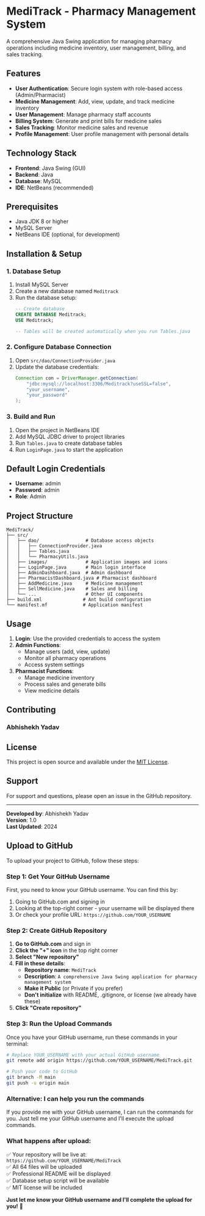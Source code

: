 # MediTrack - Pharmacy Management System

A comprehensive Java Swing application for managing pharmacy operations including medicine inventory, user management, billing, and sales tracking.

## Features

- **User Authentication**: Secure login system with role-based access (Admin/Pharmacist)
- **Medicine Management**: Add, view, update, and track medicine inventory
- **User Management**: Manage pharmacy staff accounts
- **Billing System**: Generate and print bills for medicine sales
- **Sales Tracking**: Monitor medicine sales and revenue
- **Profile Management**: User profile management with personal details

## Technology Stack

- **Frontend**: Java Swing (GUI)
- **Backend**: Java
- **Database**: MySQL
- **IDE**: NetBeans (recommended)

## Prerequisites

- Java JDK 8 or higher
- MySQL Server
- NetBeans IDE (optional, for development)

## Installation & Setup

### 1. Database Setup
1. Install MySQL Server
2. Create a new database named `Meditrack`
3. Run the database setup:
   ```sql
   -- Create database
   CREATE DATABASE Meditrack;
   USE Meditrack;
   
   -- Tables will be created automatically when you run Tables.java
   ```

### 2. Configure Database Connection
1. Open `src/dao/ConnectionProvider.java`
2. Update the database credentials:
   ```java
   Connection con = DriverManager.getConnection(
       "jdbc:mysql://localhost:3306/Meditrack?useSSL=false",
       "your_username", 
       "your_password"
   );
   ```

### 3. Build and Run
1. Open the project in NetBeans IDE
2. Add MySQL JDBC driver to project libraries
3. Run `Tables.java` to create database tables
4. Run `LoginPage.java` to start the application

## Default Login Credentials

- **Username**: admin
- **Password**: admin
- **Role**: Admin

## Project Structure

```
MediTrack/
├── src/
│   ├── dao/                 # Database access objects
│   │   ├── ConnectionProvider.java
│   │   ├── Tables.java
│   │   └── PharmacyUtils.java
│   ├── images/              # Application images and icons
│   ├── LoginPage.java       # Main login interface
│   ├── AdminDashboard.java  # Admin dashboard
│   ├── PharmacistDashboard.java # Pharmacist dashboard
│   ├── AddMedicine.java     # Medicine management
│   ├── SellMedicine.java    # Sales and billing
│   └── ...                  # Other UI components
├── build.xml               # Ant build configuration
└── manifest.mf             # Application manifest
```

## Usage

1. **Login**: Use the provided credentials to access the system
2. **Admin Functions**:
   - Manage users (add, view, update)
   - Monitor all pharmacy operations
   - Access system settings
3. **Pharmacist Functions**:
   - Manage medicine inventory
   - Process sales and generate bills
   - View medicine details

## Contributing

### Abhishekh Yadav

## License

This project is open source and available under the [MIT License](LICENSE).

## Support

For support and questions, please open an issue in the GitHub repository.

---

**Developed by**: Abhishekh Yadav  
**Version**: 1.0  
**Last Updated**: 2024

## Upload to GitHub

To upload your project to GitHub, follow these steps:

### **Step 1: Get Your GitHub Username**

First, you need to know your GitHub username. You can find this by:
1. Going to GitHub.com and signing in
2. Looking at the top-right corner - your username will be displayed there
3. Or check your profile URL: `https://github.com/YOUR_USERNAME`

### **Step 2: Create GitHub Repository**

1. **Go to GitHub.com** and sign in
2. **Click the "+" icon** in the top right corner
3. **Select "New repository"**
4. **Fill in these details**:
   - **Repository name**: `MediTrack`
   - **Description**: `A comprehensive Java Swing application for pharmacy management system`
   - **Make it Public** (or Private if you prefer)
   - **Don't initialize** with README, .gitignore, or license (we already have these)
5. **Click "Create repository"**

### **Step 3: Run the Upload Commands**

Once you have your GitHub username, run these commands in your terminal:

```bash
# Replace YOUR_USERNAME with your actual GitHub username
git remote add origin https://github.com/YOUR_USERNAME/MediTrack.git

# Push your code to GitHub
git branch -M main
git push -u origin main
```

### **Alternative: I can help you run the commands**

If you provide me with your GitHub username, I can run the commands for you. Just tell me your GitHub username and I'll execute the upload commands.

### **What happens after upload:**

✅ Your repository will be live at: `https://github.com/YOUR_USERNAME/MediTrack`  
✅ All 64 files will be uploaded  
✅ Professional README will be displayed  
✅ Database setup script will be available  
✅ MIT license will be included  

**Just let me know your GitHub username and I'll complete the upload for you!** 🚀
